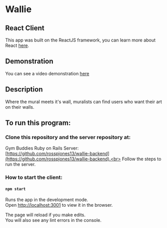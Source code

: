 # Wallie
## React Client

This app was built on the ReactJS framework, you can learn more about React [here](https://reactjs.org/docs/getting-started.html#try-react).

## Demonstration

You can see a video demonstration [here](https://www.youtube.com/watch?v=RpC6494n_Ms&feature=youtu.be)

## Description

Where the mural meets it's wall, muralists can find users who want their art on their walls.

## To run this program:

### Clone this repository and the server repository at:

Gym Buddies Ruby on Rails Server: [https://github.com/rosspjones13/wallie-backend](https://github.com/rosspjones13/wallie-backend).<br>
Follow the steps to run the server.

### How to start the client:

#### `npm start`

Runs the app in the development mode.<br>
Open [http://localhost:3001](http://localhost:3001) to view it in the browser.

The page will reload if you make edits.<br>
You will also see any lint errors in the console.